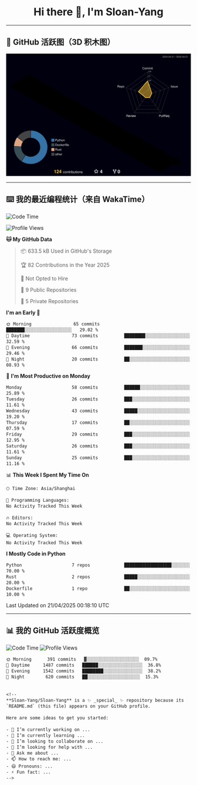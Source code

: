 <h1 align="center">Hi there 👋, I'm Sloan-Yang</h1>

---

## 🧱 GitHub 活跃图（3D 积木图）

![3D Profile](https://raw.githubusercontent.com/Sloan-Yang/Sloan-Yang/main/profile-3d-contrib/profile-night-rainbow.svg)

---

## ⌨️ 我的最近编程统计（来自 WakaTime）

<!--START_SECTION:waka-->
![Code Time](http://img.shields.io/badge/Code%20Time-0%20secs-blue)

![Profile Views](http://img.shields.io/badge/Profile%20Views-85-blue)

**🐱 My GitHub Data** 

> 📦 633.5 kB Used in GitHub's Storage 
 > 
> 🏆 82 Contributions in the Year 2025
 > 
> 🚫 Not Opted to Hire
 > 
> 📜 9 Public Repositories 
 > 
> 🔑 5 Private Repositories 
 > 
**I'm an Early 🐤** 

```text
🌞 Morning                65 commits          ███████░░░░░░░░░░░░░░░░░░   29.02 % 
🌆 Daytime                73 commits          ████████░░░░░░░░░░░░░░░░░   32.59 % 
🌃 Evening                66 commits          ███████░░░░░░░░░░░░░░░░░░   29.46 % 
🌙 Night                  20 commits          ██░░░░░░░░░░░░░░░░░░░░░░░   08.93 % 
```
📅 **I'm Most Productive on Monday** 

```text
Monday                   58 commits          ██████░░░░░░░░░░░░░░░░░░░   25.89 % 
Tuesday                  26 commits          ███░░░░░░░░░░░░░░░░░░░░░░   11.61 % 
Wednesday                43 commits          █████░░░░░░░░░░░░░░░░░░░░   19.20 % 
Thursday                 17 commits          ██░░░░░░░░░░░░░░░░░░░░░░░   07.59 % 
Friday                   29 commits          ███░░░░░░░░░░░░░░░░░░░░░░   12.95 % 
Saturday                 26 commits          ███░░░░░░░░░░░░░░░░░░░░░░   11.61 % 
Sunday                   25 commits          ███░░░░░░░░░░░░░░░░░░░░░░   11.16 % 
```


📊 **This Week I Spent My Time On** 

```text
🕑︎ Time Zone: Asia/Shanghai

💬 Programming Languages: 
No Activity Tracked This Week

🔥 Editors: 
No Activity Tracked This Week

💻 Operating System: 
No Activity Tracked This Week
```

**I Mostly Code in Python** 

```text
Python                   7 repos             ██████████████████░░░░░░░   70.00 % 
Rust                     2 repos             █████░░░░░░░░░░░░░░░░░░░░   20.00 % 
Dockerfile               1 repo              ██░░░░░░░░░░░░░░░░░░░░░░░   10.00 % 
```




 Last Updated on 21/04/2025 00:18:10 UTC
<!--END_SECTION:waka-->

---

## 📊 我的 GitHub 活跃度概览

![Code Time](http://img.shields.io/badge/Code%20Time-872%20hrs%2025%20mins-blue)
![Profile Views](http://img.shields.io/badge/Profile%20Views-13-blue)

```text
🌞 Morning      391 commits   ▓░░░░░░░░░░░░░░░░░░░░  09.7%
🌆 Daytime     1487 commits   ██████░░░░░░░░░░░░░░░░░  36.8%
🌃 Evening     1542 commits   ████████░░░░░░░░░░░░░░░  38.2%
🌙 Night        620 commits   ██░░░░░░░░░░░░░░░░░░░░  15.3%


<!--
**Sloan-Yang/Sloan-Yang** is a ✨ _special_ ✨ repository because its `README.md` (this file) appears on your GitHub profile.

Here are some ideas to get you started:

- 🔭 I’m currently working on ...
- 🌱 I’m currently learning ...
- 👯 I’m looking to collaborate on ...
- 🤔 I’m looking for help with ...
- 💬 Ask me about ...
- 📫 How to reach me: ...
- 😄 Pronouns: ...
- ⚡ Fun fact: ...
-->
